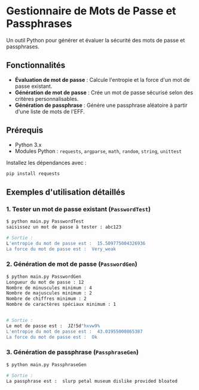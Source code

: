 # Gestionnaire de Mots de Passe et Passphrases

Un outil Python pour générer et évaluer la sécurité des mots de passe et passphrases.

## Fonctionnalités

- **Évaluation de mot de passe** : Calcule l'entropie et la force d'un mot de passe existant.
- **Génération de mot de passe** : Crée un mot de passe sécurisé selon des critères personnalisables.
- **Génération de passphrase** : Génère une passphrase aléatoire à partir d'une liste de mots de l'EFF.

## Prérequis

- Python 3.x
- Modules Python : `requests`, `argparse`, `math`, `random`, `string`, `unittest`

Installez les dépendances avec :
```bash
pip install requests
```
## Exemples d'utilisation détaillés

### 1. Tester un mot de passe existant (`PasswordTest`)
```bash
$ python main.py PasswordTest
saisissez un mot de passe à tester : abc123

# Sortie :
L'entropie du mot de passe est :  15.509775004326936
La force du mot de passe est :  Very_weak
```

### 2. Génération de mot de passe (`PasswordGen`)
```bash
$ python main.py PasswordGen
Longueur du mot de passe : 12
Nombre de minuscules minimum : 4
Nombre de majuscules minimum : 2
Nombre de chiffres minimum : 2
Nombre de caractères spéciaux minimum : 1


# Sortie :
Le mot de passe est :  JZ!5d"hxvw9%
L'entropie du mot de passe est :  43.01955000865387
La force du mot de passe est :  Ok
```

### 3. Génération de passphrase (`PassphraseGen`)
```bash
$ python main.py PassphraseGen

# Sortie :
La passphrase est :  slurp petal museum dislike provided bloated
```
